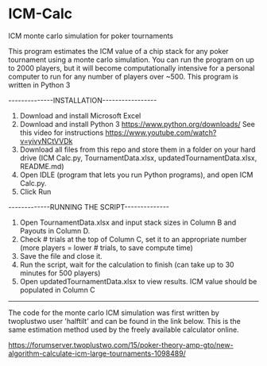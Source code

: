# ICM-Calc
ICM monte carlo simulation for poker tournaments

This program estimates the ICM value of a chip stack for any poker tournament using a monte carlo simulation. 
You can run the program on up to 2000 players, but it will become computationally intensive for a 
personal computer to run for any number of players over ~500. 
This program is written in Python 3

--------------INSTALLATION-----------------
1. Download and install Microsoft Excel
2. Download and install Python 3 https://www.python.org/downloads/
   See this video for instructions https://www.youtube.com/watch?v=yivyNCtVVDk
3. Download all files from this repo and store them in a folder on your hard drive (ICM Calc.py, TournamentData.xlsx,
   updatedTournamentData.xlsx, README.md)
4. Open IDLE (program that lets you run Python programs), and open ICM Calc.py.
5. Click Run


-------------RUNNING THE SCRIPT--------------
1. Open TournamentData.xlsx and input stack sizes in Column B and Payouts in Column D.
2. Check # trials at the top of Column C, set it to an appropriate number (more players = lower # trials, to save compute time)
3. Save the file and close it. 
4. Run the script, wait for the calculation to finish (can take up to 30 minutes for 500 players)
5. Open updatedTournamentData.xlsx to view results. ICM value should be populated in Column C

















*****************************************************************************************************************
The code for the monte carlo ICM simulation was first written by twoplustwo user 'halftilt' and can be found in 
the link below. This is the same estimation method used by the freely available calculator online. 

https://forumserver.twoplustwo.com/15/poker-theory-amp-gto/new-algorithm-calculate-icm-large-tournaments-1098489/
